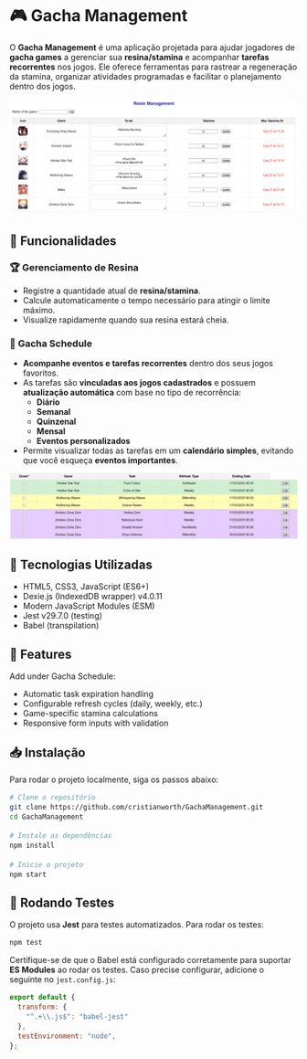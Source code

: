 # 🎮 Gacha Management

O **Gacha Management** é uma aplicação projetada para ajudar jogadores de **gacha games** a gerenciar sua **resina/stamina** e acompanhar **tarefas recorrentes** nos jogos. Ele oferece ferramentas para rastrear a regeneração da stamina, organizar atividades programadas e facilitar o planejamento dentro dos jogos.

![Resin Management](img/demo/resin-management-demo-01.png)

## 🚀 Funcionalidades

### 🏆 **Gerenciamento de Resina**
- Registre a quantidade atual de **resina/stamina**.
- Calcule automaticamente o tempo necessário para atingir o limite máximo.
- Visualize rapidamente quando sua resina estará cheia.

### 📅 **Gacha Schedule**
- **Acompanhe eventos e tarefas recorrentes** dentro dos seus jogos favoritos.
- As tarefas são **vinculadas aos jogos cadastrados** e possuem **atualização automática** com base no tipo de recorrência:
  - **Diário**
  - **Semanal**
  - **Quinzenal**
  - **Mensal**
  - **Eventos personalizados**
- Permite visualizar todas as tarefas em um **calendário simples**, evitando que você esqueça **eventos importantes**.

![Gacha Schedule](img/demo/gacha-schedule-demo-02.png)

## 🔧 Tecnologias Utilizadas
- HTML5, CSS3, JavaScript (ES6+)
- Dexie.js (IndexedDB wrapper) v4.0.11
- Modern JavaScript Modules (ESM)
- Jest v29.7.0 (testing)
- Babel (transpilation)

## 🎯 Features
Add under Gacha Schedule:
- Automatic task expiration handling
- Configurable refresh cycles (daily, weekly, etc.)
- Game-specific stamina calculations
- Responsive form inputs with validation

## 📥 Instalação
Para rodar o projeto localmente, siga os passos abaixo:

```bash
# Clone o repositório
git clone https://github.com/cristianworth/GachaManagement.git  
cd GachaManagement  

# Instale as dependências
npm install  

# Inicie o projeto
npm start  
```

## 🧪 Rodando Testes
O projeto usa **Jest** para testes automatizados. Para rodar os testes:

```bash
npm test
```

Certifique-se de que o Babel está configurado corretamente para suportar **ES Modules** ao rodar os testes. Caso precise configurar, adicione o seguinte no `jest.config.js`:

```js
export default {
  transform: {
    "^.+\\.js$": "babel-jest"
  },
  testEnvironment: "node",
};
```

